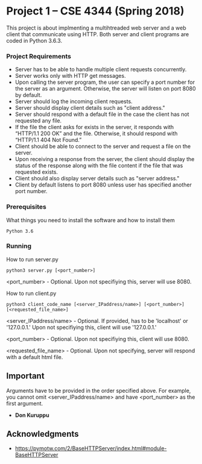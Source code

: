 # Project 1 – CSE 4344 (Spring 2018)

This project is about implmenting a multihtreaded web server and a web client that communicate using HTTP. Both server and client programs are coded in Python 3.6.3.

### Project Requirements
- Server has to be able to handle multiple client requests concurrently.
- Server works only with HTTP get messages.
- Upon calling the server program, the user can specify a port number for the server as an argument. Otherwise, the server will listen on port 8080 by default.
- Server should log the incoming client requests.
- Server should display client details such as "client address."
- Server should respond with a default file in the case the client has not requested any file.
- If the file the client asks for exists in the server, it responds with  “HTTP/1.1 200 OK” and the file. Otherwise, it should respond with  “HTTP/1.1 404 Not Found.”
- Client should be able to connect to the server and request a file on the server.
- Upon receiving a response from the server, the client should display the status of the response along with the file content if the file that was requested exists.
- Client should also display server details such as "server address."
- Client by default listens to port 8080 unless user has specified another port number.

### Prerequisites

What things you need to install the software and how to install them

```
Python 3.6
```

### Running

How to run server.py

```
python3 server.py [<port_number>]
```
<port_number> - Optional. Upon not specifiying this, server will use 8080.

How to run client.py

```
python3 client_code_name [<server_IPaddress/name>] [<port_number>] [<requested_file_name>]
```
<server_IPaddress/name> - Optional. If provided, has to be 'localhost' or '127.0.0.1.' Upon not specifiying this, client will use '127.0.0.1.'

<port_number> - Optional. Upon not specifiying this, client will use 8080.

<requested_file_name> - Optional. Upon not specifying, server will respond with a default html file.


## Important
Arguments have to be provided in the order specified above. For example, you cannot omit <server_IPaddress/name> and have <port_number> as the first argument.



* **Don Kuruppu**

## Acknowledgments

* https://pymotw.com/2/BaseHTTPServer/index.html#module-BaseHTTPServer


